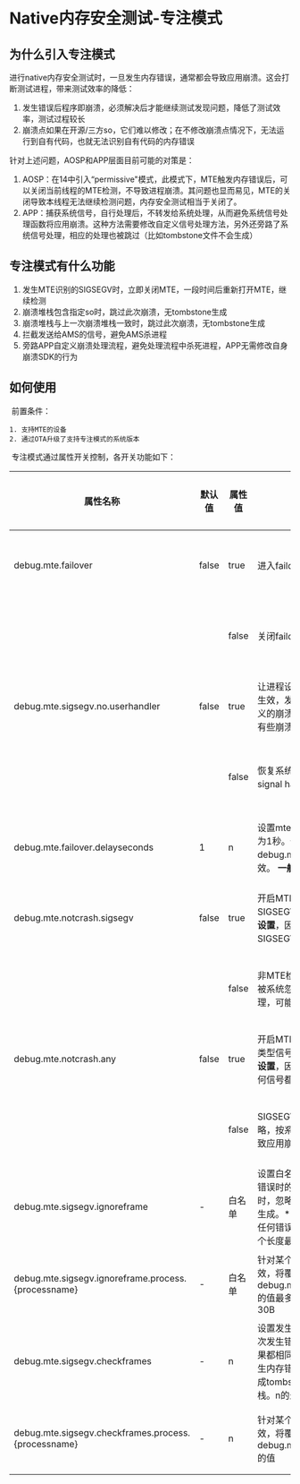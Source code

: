 # Native内存安全测试-专注模式
## 为什么引入专注模式
  进行native内存安全测试时，一旦发生内存错误，通常都会导致应用崩溃。这会打断测试进程，带来测试效率的降低：

1. 发生错误后程序即崩溃，必须解决后才能继续测试发现问题，降低了测试效率，测试过程较长
2. 崩溃点如果在开源/三方so，它们难以修改；在不修改崩溃点情况下，无法运行到自有代码，也就无法识别自有代码的内存错误

针对上述问题，AOSP和APP层面目前可能的对策是：

1. AOSP：在14中引入“permissive"模式，此模式下，MTE触发内存错误后，可以关闭当前线程的MTE检测，不导致进程崩溃。其问题也显而易见，MTE的关闭导致本线程无法继续检测问题，内存安全测试相当于关闭了。
2. APP：捕获系统信号，自行处理后，不转发给系统处理，从而避免系统信号处理函数将应用崩溃。这种方法需要修改自定义信号处理方法，另外还旁路了系统信号处理，相应的处理也被跳过（比如tombstone文件不会生成）

## 专注模式有什么功能

1. 发生MTE识别的SIGSEGV时，立即关闭MTE，一段时间后重新打开MTE，继续检测
2. 崩溃堆栈包含指定so时，跳过此次崩溃，无tombstone生成
3. 崩溃堆栈与上一次崩溃堆栈一致时，跳过此次崩溃，无tombstone生成
4. 拦截发送给AMS的信号，避免AMS杀进程
5. 旁路APP自定义崩溃处理流程，避免处理流程中杀死进程，APP无需修改自身崩溃SDK的行为


## 如何使用

​	前置条件：

 	1. 支持MTE的设备
 	2. 通过OTA升级了支持专注模式的系统版本

​	专注模式通过属性开关控制，各开关功能如下：

| 属性名称|默认值|属性值|意义|生效时机|持续周期|
| ----------| ------ | ------ | ------------------- | -------- | ------------------ |
| debug.mte.failover                                  | false  | true   | 进入failover模式                                             | 立刻     | 本次开机，重启失效 |
|                                                     |        | false  | 关闭failover模式                                             | 立刻     | 本次开机，重启失效 |
| debug.mte.sigsegv.no.userhandler                    | false  | true   | 让进程设置signal handler操作不生效，发生SIGSEGV时，进程自定义的崩溃处理程序不会执行，避免有些崩溃处理程序的自杀行为。 | 重启应用 | 本次开机，重启失效 |
|                                                     |        | false  | 恢复系统默认行为，进程设置signal handler操作生效             | 重启应用 | 本次开机，重启失效 |
| debug.mte.failover.delayseconds                     | 1      | n      | 设置mte延迟开启等待n秒，默认值为1秒。仅debug.mte.failover=true时才生效。 **一般情况下无需设置** | 立刻     | 本次开机，重启失效 |
| debug.mte.notcrash.sigsegv                          | false  | true   | 开启MTE时，系统不让app在SIGSEGV上崩溃。**一般情况下无需设置**，因为这会让非MTE检测出的SIGSEGV信号也被系统忽略 | 立刻     | 本次开机，重启失效 |
|                                                     |        | false  | 非MTE检测出的SIGSEGV信号不被系统忽略，按系统原生逻辑处理，可能导致应用崩溃 | 立刻     | 本次开机，重启失效 |
| debug.mte.notcrash.any                              | false  | true   | 开启MTE时，系统不让app在任何类型信号上崩溃。**一般情况下无需设置**，因为这会让SIGSEGV外的任何信号都被系统忽略 | 立刻     | 本次开机，重启失效 |
|                                                     |        | false  | SIGSEGV外的任何信号不被系统忽略，按系统原生逻辑处理，可能导致应用崩溃 | 立刻     | 本次开机，重启失效 |
| debug.mte.sigsegv.ignoreframe                       | -      | 白名单 | 设置白名单，","分隔，当发生内存错误时的堆栈包含白名单中任意值时，忽略此次错误，无tombstone生成。**适应于忽略三方库产生的任何错误。**最多设置10个，每个长度最多30B | 立刻     | 本次开机，重启失效 |
| debug.mte.sigsegv.ignoreframe.process.{processname} | -      | 白名单 | 针对某个进程{processname}生效，将覆盖debug.mte.sigsegv.ignoreframe的值最多设置10个，每个长度最多30B | 立刻     | 本次开机，重启失效 |
| debug.mte.sigsegv.checkframes                       | -      | n      | 设置发生内存错误时，比较与上一次发生错误时的堆栈前n个帧，如果都相同，则说明在相同的位置发生内存错误，忽略本次错误，不生成tombstone文件，保存本次堆栈。n的最大值为256 | 立刻     | 本次开机，重启失效 |
| debug.mte.sigsegv.checkframes.process.{processname} | -      | n      | 针对某个进程{processname}生效，将覆盖debug.mte.sigsegv.checkframes的值 | 立刻     | 本次开机，重启失效 |

